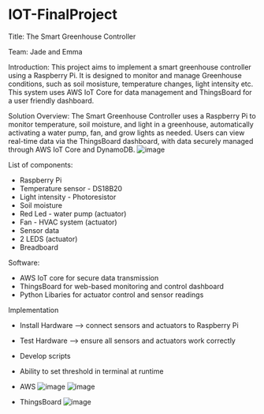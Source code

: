 # IOT-FinalProject
Title: The Smart Greenhouse Controller 

Team: Jade and Emma

Introduction: This project aims to implement a smart greenhouse controller using a Raspberry Pi. It is designed to monitor and manage Greenhouse conditions, such as soil mosisture, temperature changes, light intensity etc. This system uses AWS IoT Core for data management and ThingsBoard for a user friendly dashboard.

Solution Overview: 
The Smart Greenhouse Controller uses a Raspberry Pi to monitor temperature, soil moisture, and light in a greenhouse, automatically activating a water pump, fan, and grow lights as needed. Users can view real-time data via the ThingsBoard dashboard, with data securely managed through AWS IoT Core and DynamoDB.
![image](https://github.com/user-attachments/assets/7c12fcfd-d0e7-42f6-afc1-f6a7d7b53577)

List of components:
- Raspberry Pi
- Temperature sensor - DS18B20
- Light intensity - Photoresistor
- Soil moisture
- Red Led - water pump (actuator)
- Fan - HVAC system (actuator)
- Sensor data
- 2 LEDS (actuator)
- Breadboard

Software:
- AWS IoT core for secure data transmission
- ThingsBoard for web-based monitoring and control dashboard
- Python Libaries for actuator control and sensor readings

Implementation
- Install Hardware --> connect sensors and actuators to Raspberry Pi
- Test Hardware --> ensure all sensors and actuators work correctly
- Develop scripts
- Ability to set threshold in terminal at runtime 
  
- AWS
![image](https://github.com/user-attachments/assets/3945bb89-1c81-40d0-bce3-467d3ed316e3)
![image](https://github.com/user-attachments/assets/e82874f1-6a22-4c9d-b2e6-2ed7b9ca1a71)

- ThingsBoard
![image](https://github.com/user-attachments/assets/1b8df954-538d-499c-9e0c-845722bd24b2)

  


